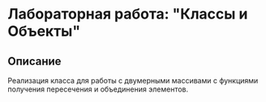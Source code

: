 # Лабораторная работа: "Классы и Объекты"

## Описание
Реализация класса для работы с двумерными массивами с функциями получения пересечения и объединения элементов.
